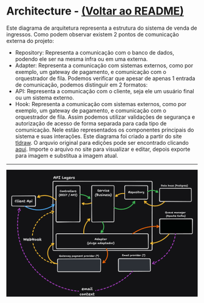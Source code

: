 # Architecture - [(Voltar ao README)](../README.md)

Este diagrama de arquitetura representa a estrutura do sistema de venda de ingressos. 
Como podem observar existem 2 pontos de comunicação externa do projeto:
- Repository: Representa a comunicação com o banco de dados, podendo ele ser na mesma infra ou em uma externa.
- Adapter: Representa a comunicação com sistemas externos, como por exemplo, um gateway de pagamento, e comunicação com o orquestrador de fila.
Podemos verificar que apesar de apenas 1 entrada de comunicação, podemos distinguir em 2 formatos:
- API: Representa a comunicação com o cliente, seja ele um usuário final ou um sistema externo.
- Hook: Representa a comunicação com sistemas externos, como por exemplo, um gateway de pagamento, e comunicação com o orquestrador de fila.
Assim podemos utilizar validações de segurança e autorização de acesso de forma separada para cada tipo de comunicação.
Nele estão representados os componentes principais do sistema e suas interações.
Este diagrama foi criado a partir do site [tldraw](https://tldraw.com/).
O arquvio original para edições pode ser encontrado clicando [aqui](./bkp-design/architecture-layers.tldr).
Importe o arquivo no site para visualizar e editar, depois exporte para imagem e substitua a imagem atual.

---

![Architecture](./images/architecture-layers.png)
